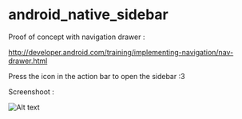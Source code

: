 android_native_sidebar
======================

Proof of concept with navigation drawer : 

http://developer.android.com/training/implementing-navigation/nav-drawer.html

Press the icon in the action bar to open the sidebar :3


Screenshoot :

![Alt text](https://googledrive.com/host/0B62SZ3WRM2R2ekNuT3BSbndqcmM/screen_bar)
